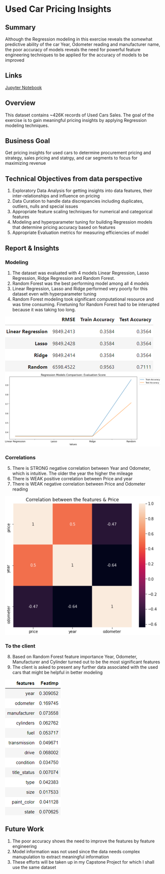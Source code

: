 # Used Car Pricing Insights

## Summary
Although the Regression modeling in this exercise reveals the somewhat predictive ability of the car Year, Odometer reading and manufacturer name, the poor accuracy of models reveals the need for powerful feature engineering techniques to be applied for the accuracy of models to be improved

## Links
[Jupyter Notebook](https://github.com/7ksravan/BerkAI/blob/main/BerkAI_UsedCars_Pricing_Insights.ipynb)

## Overview
This dataset contains ~426K records of Used Cars Sales. The goal of the exercise is to gain meaningful pricing insights by applying Regression modeling techniques.

## Business Goal
Get pricing insights for used cars to determine procurement pricing and strategy, sales pricing and statrgy, and car segments to focus for maximizing revenue

## Technical Objectives from data perspective
1. Exploratory Data Analysis for getting insights into data features, their inter-relationships and influence on pricing
2. Data Curation to handle data discrepancies including duplicates, outliers, nulls and special issues
3. Appropriate feature scaling techniques for numerical and categorical features
4. Modeling and hyperparameter tuning for building Regression models that determine pricing accuracy based on features
5. Appropriate Evaluation metrics for measuring efficiencies of model

## Report & Insights

### Modeling
1. The dataset was evaluated with 4 models Linear Regression, Lasso Regression, Ridge Regression and Random Forest.
2. Random Forest was the best performing model among all 4 models
3. Linear Regression, Lasso and Ridge performed very poorly for this dataset even with hyperparameter tuning
4. Random Forest modeling took significant computational resource and was time consuming. Finetuning for Random Forest had to be interupted because it was taking too long.

![image](https://github.com/7ksravan/BerkAI/blob/main/images/11eval.png)
![image](https://github.com/7ksravan/BerkAI/blob/main/images/11score.png)
   
### Correlations
5. There is STRONG negative correlation between Year and Odometer, which is intuitive. The older the year the higher the mileage
6. There is WEAK positive correlation between Price and year
7. There is WEAK negative correlation between Price and Odometer reading

![image](https://github.com/7ksravan/BerkAI/blob/main/images/11corr.png)
   
### To the client
8. Based on Random Forest feature importance Year, Odometer, Manufacturer and Cylinder turned out to be the most significant features
9. The client is asked to present any further data associated with the used cars that might be helpful in better modeling

![image](https://github.com/7ksravan/BerkAI/blob/main/images/11featimp.png)

## Future Work
1. The poor accuracy shows the need to improve the features by feature engineering
2. Model information was not used since the data needs complex manupulation to extract meaningful information
3. These efforts will be taken up in my Capstone Project for which I shall use the same dataset


